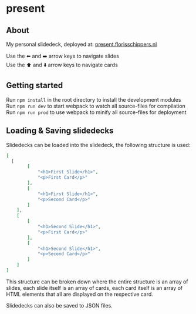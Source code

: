 # present

## About

My personal slidedeck, deployed at: [present.florisschippers.nl](https://present.florisschippers.nl/)

Use the ⬅️ and ➡️ arrow keys to navigate slides  
Use the ⬆️ and ⬇️ arrow keys to navigate cards


## Getting started

Run `npm install` in the root directory to install the development modules  
Run `npm run dev` to start webpack to watch all source-files for compilation
Run `npm run prod` to use webpack to minify all source-files for deployment


## Loading & Saving slidedecks

Slidedecks can be loaded into the slidedeck, the following structure is used:
```json
[
  [
		[
			"<h1>First Slide</h1>",
			"<p>First Card</p>"
		],
		[
			"<h1>First Slide</h1>",
			"<p>Second Card</p>"
		]
	],
	[
		[
			"<h1>Second Slide</h1>",
			"<p>First Card</p>"
		],
		[
			"<h1>Second Slide</h1>",
			"<p>Second Card</p>"
		]
	]
]
```
This structure can be broken down where the entire structure is an array of slides, each slide itself is an array of cards, each card itself is an array of HTML elements that all are displayed on the respective card.

Slidedecks can also be saved to JSON files.
